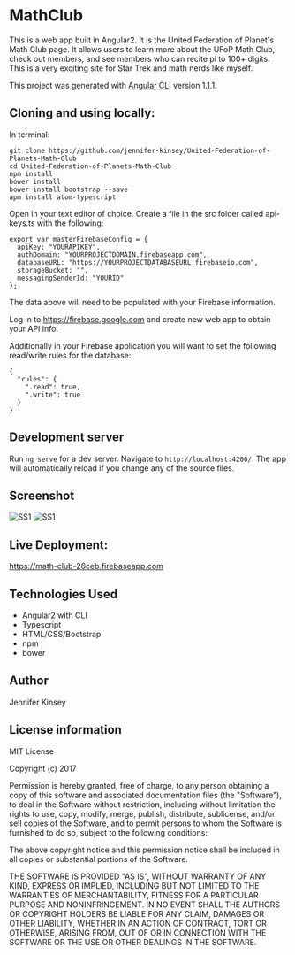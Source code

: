 # MathClub

This is a web app built in Angular2. It is the United Federation of Planet's Math Club page. It allows users to learn more about the UFoP Math Club, check out members, and see members who can recite pi to 100+ digits. This is a very exciting site for Star Trek and math nerds like myself.

This project was generated with [Angular CLI](https://github.com/angular/angular-cli) version 1.1.1.

## Cloning and using locally:

In terminal:

```
git clone https://github.com/jennifer-kinsey/United-Federation-of-Planets-Math-Club
cd United-Federation-of-Planets-Math-Club
npm install
bower install
bower install bootstrap --save
apm install atom-typescript
```

Open in your text editor of choice.
Create a file in the src folder called api-keys.ts with the following:


```
export var masterFirebaseConfig = {
  apiKey: "YOURAPIKEY",
  authDomain: "YOURPROJECTDOMAIN.firebaseapp.com",
  databaseURL: "https://YOURPROJECTDATABASEURL.firebaseio.com",
  storageBucket: "",
  messagingSenderId: "YOURID"
};
```

The data above will need to be populated with your Firebase information.

Log in to https://firebase.google.com and create new web app to obtain your API info.

Additionally in your Firebase application you will want to set the following read/write rules for the database:
```
{
  "rules": {
    ".read": true,
    ".write": true
  }
}
```


## Development server

Run `ng serve` for a dev server. Navigate to `http://localhost:4200/`. The app will automatically reload if you change any of the source files.

## Screenshot

![SS1](assets/image/ss1.png)
![SS1](assets/image/ss2.png)


## Live Deployment:

https://math-club-26ceb.firebaseapp.com


## Technologies Used

* Angular2 with CLI
* Typescript
* HTML/CSS/Bootstrap
* npm
* bower


## Author

Jennifer Kinsey

## License information

MIT License

Copyright (c) 2017

Permission is hereby granted, free of charge, to any person obtaining a copy of this software and associated documentation files (the "Software"), to deal in the Software without restriction, including without limitation the rights to use, copy, modify, merge, publish, distribute, sublicense, and/or sell copies of the Software, and to permit persons to whom the Software is furnished to do so, subject to the following conditions:

The above copyright notice and this permission notice shall be included in all copies or substantial portions of the Software.

THE SOFTWARE IS PROVIDED "AS IS", WITHOUT WARRANTY OF ANY KIND, EXPRESS OR IMPLIED, INCLUDING BUT NOT LIMITED TO THE WARRANTIES OF MERCHANTABILITY, FITNESS FOR A PARTICULAR PURPOSE AND NONINFRINGEMENT. IN NO EVENT SHALL THE AUTHORS OR COPYRIGHT HOLDERS BE LIABLE FOR ANY CLAIM, DAMAGES OR OTHER LIABILITY, WHETHER IN AN ACTION OF CONTRACT, TORT OR OTHERWISE, ARISING FROM, OUT OF OR IN CONNECTION WITH THE SOFTWARE OR THE USE OR OTHER DEALINGS IN THE SOFTWARE.
